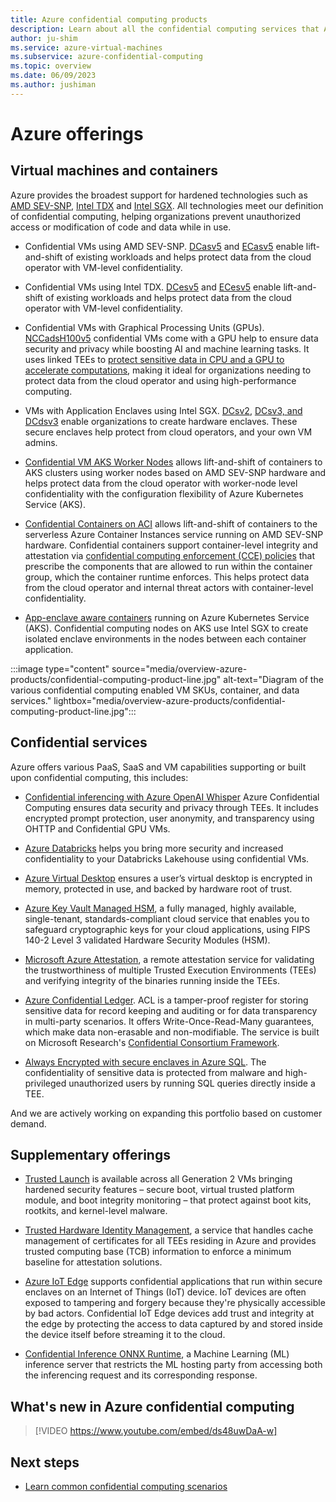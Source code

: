 ```yaml
---
title: Azure confidential computing products
description: Learn about all the confidential computing services that Azure provides
author: ju-shim
ms.service: azure-virtual-machines
ms.subservice: azure-confidential-computing
ms.topic: overview
ms.date: 06/09/2023
ms.author: jushiman
---
```


# Azure offerings

## Virtual machines and containers

Azure provides the broadest support for hardened technologies such as [AMD SEV-SNP](https://www.amd.com/en/developer/sev.html), [Intel TDX](https://www.intel.com/content/www/us/en/developer/tools/trust-domain-extensions/overview.html) and [Intel SGX](https://www.intel.com.au/content/www/au/en/architecture-and-technology/software-guard-extensions-enhanced-data-protection.html). All technologies meet our definition of confidential computing, helping organizations prevent unauthorized access or modification of code and data while in use.

- Confidential VMs using AMD SEV-SNP. [DCasv5](/azure/virtual-machines/dcasv5-dcadsv5-series) and [ECasv5](/azure/virtual-machines/ecasv5-ecadsv5-series) enable lift-and-shift of existing workloads and helps protect data from the cloud operator with VM-level confidentiality. 

- Confidential VMs using Intel TDX. [DCesv5](/azure/virtual-machines/dcasv5-dcadsv5-series) and [ECesv5](/azure/virtual-machines/ecasv5-ecadsv5-series) enable lift-and-shift of existing workloads and helps protect data from the cloud operator with VM-level confidentiality.

- Confidential VMs with Graphical Processing Units (GPUs). [NCCadsH100v5](/azure/virtual-machines/sizes/gpu-accelerated/nccadsh100v5-series) confidential VMs come with a GPU help to ensure data security and privacy while boosting AI and machine learning tasks. It uses linked TEEs to [protect sensitive data in CPU and a GPU to accelerate computations](https://techcommunity.microsoft.com/blog/azureconfidentialcomputingblog/general-availability-azure-confidential-vms-with-nvidia-h100-tensor-core-gpus/4242644), making it ideal for organizations needing to protect data from the cloud operator and using high-performance computing.

- VMs with Application Enclaves using Intel SGX. [DCsv2](/azure/virtual-machines/dcv2-series), [DCsv3, and DCdsv3](/azure/virtual-machines/dcv3-series) enable organizations to create hardware enclaves. These secure enclaves help protect from cloud operators, and your own VM admins.

- [Confidential VM AKS Worker Nodes](/azure/confidential-computing/confidential-node-pool-aks) allows lift-and-shift of containers to AKS clusters using worker nodes based on AMD SEV-SNP hardware and helps protect data from the cloud operator with worker-node level confidentiality with the configuration flexibility of Azure Kubernetes Service (AKS).

- [Confidential Containers on ACI](/azure/container-instances/container-instances-confidential-overview) allows lift-and-shift of containers to the serverless Azure Container Instances service running on AMD SEV-SNP hardware. Confidential containers support container-level integrity and attestation via [confidential computing enforcement (CCE) policies](azure/container-instances/container-instances-confidential-overview#confidential-computing-enforcement-policies) that prescribe the components that are allowed to run within the container group, which the container runtime enforces. This helps protect data from the cloud operator and internal threat actors with container-level confidentiality.

- [App-enclave aware containers](enclave-aware-containers.md) running on Azure Kubernetes Service (AKS). Confidential computing nodes on AKS use Intel SGX to create isolated enclave environments in the nodes between each container application.

:::image type="content" source="media/overview-azure-products/confidential-computing-product-line.jpg" alt-text="Diagram of the various confidential computing enabled VM SKUs, container, and data services." lightbox="media/overview-azure-products/confidential-computing-product-line.jpg":::

## Confidential services

Azure offers various PaaS, SaaS and VM capabilities supporting or built upon confidential computing, this includes:

- [Confidential inferencing with Azure OpenAI Whisper](https://techcommunity.microsoft.com/blog/azureconfidentialcomputingblog/azure-ai-confidential-inferencing-technical-deep-dive/4253150) Azure Confidential Computing ensures data security and privacy through TEEs. It includes encrypted prompt protection, user anonymity, and transparency using OHTTP and Confidential GPU VMs. 

- [Azure Databricks](https://www.databricks.com/blog/announcing-general-availability-azure-databricks-support-azure-confidential-computing-acc) helps you bring more security and increased confidentiality to your Databricks Lakehouse using confidential VMs.

- [Azure Virtual Desktop](../virtual-desktop/deploy-azure-virtual-desktop.md?tabs=portal) ensures a user’s virtual desktop is encrypted in memory, protected in use, and backed by hardware root of trust.

- [Azure Key Vault Managed HSM](/azure/key-vault/managed-hsm/), a fully managed, highly available, single-tenant, standards-compliant cloud service that enables you to safeguard cryptographic keys for your cloud applications, using FIPS 140-2 Level 3 validated Hardware Security Modules (HSM).

- [Microsoft Azure Attestation](/azure/attestation/overview), a remote attestation service for validating the trustworthiness of multiple Trusted Execution Environments (TEEs) and verifying integrity of the binaries running inside the TEEs.

- [Azure Confidential Ledger](/azure/confidential-ledger/overview). ACL is a tamper-proof register for storing sensitive data for record keeping and auditing or for data transparency in multi-party scenarios. It offers Write-Once-Read-Many guarantees, which make data non-erasable and non-modifiable. The service is built on Microsoft Research's [Confidential Consortium Framework](https://www.microsoft.com/research/project/confidential-consortium-framework/).

- [Always Encrypted with secure enclaves in Azure SQL](/sql/relational-databases/security/encryption/always-encrypted-enclaves). The confidentiality of sensitive data is protected from malware and high-privileged unauthorized users by running SQL queries directly inside a TEE. 

And we are actively working on expanding this portfolio based on customer demand.


## Supplementary offerings

- [Trusted Launch](/azure/virtual-machines/trusted-launch) is available across all Generation 2 VMs bringing hardened security features – secure boot, virtual trusted platform module, and boot integrity monitoring – that protect against boot kits, rootkits, and kernel-level malware.

 - [Trusted Hardware Identity Management](../security/fundamentals/trusted-hardware-identity-management.md), a service that handles cache management of certificates for all TEEs residing in Azure and provides trusted computing base (TCB) information to enforce a minimum baseline for attestation solutions.

- [Azure IoT Edge](../iot-edge/deploy-confidential-applications.md) supports confidential applications that run within secure enclaves on an Internet of Things (IoT) device. IoT devices are often exposed to tampering and forgery because they're physically accessible by bad actors. Confidential IoT Edge devices add trust and integrity at the edge by protecting the access to data captured by and stored inside the device itself before streaming it to the cloud.

- [Confidential Inference ONNX Runtime](https://github.com/microsoft/onnx-server-openenclave), a Machine Learning (ML) inference server that restricts the ML hosting party from accessing both the inferencing request and its corresponding response.

## What's new in Azure confidential computing

> [!VIDEO https://www.youtube.com/embed/ds48uwDaA-w]

## Next steps

- [Learn common confidential computing scenarios](use-cases-scenarios.md)

